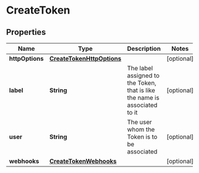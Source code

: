 

# CreateToken

## Properties

Name | Type | Description | Notes
------------ | ------------- | ------------- | -------------
**httpOptions** | [**CreateTokenHttpOptions**](CreateTokenHttpOptions.md) |  |  [optional]
**label** | **String** | The label assigned to the Token, that is like the name is associated to it |  [optional]
**user** | **String** | The user whom the Token is to be associated |  [optional]
**webhooks** | [**CreateTokenWebhooks**](CreateTokenWebhooks.md) |  |  [optional]



